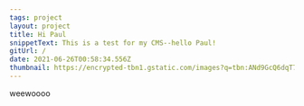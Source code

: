 ```yaml
---
tags: project
layout: project
title: Hi Paul
snippetText: This is a test for my CMS--hello Paul!
gitUrl: /
date: 2021-06-26T00:58:34.556Z
thumbnail: https://encrypted-tbn1.gstatic.com/images?q=tbn:ANd9GcQ6dqT7p72xgoVOmA9brQQMxSbdQlaWHiRvu1moB8CLwSpGuW26
---
```

weewoooo